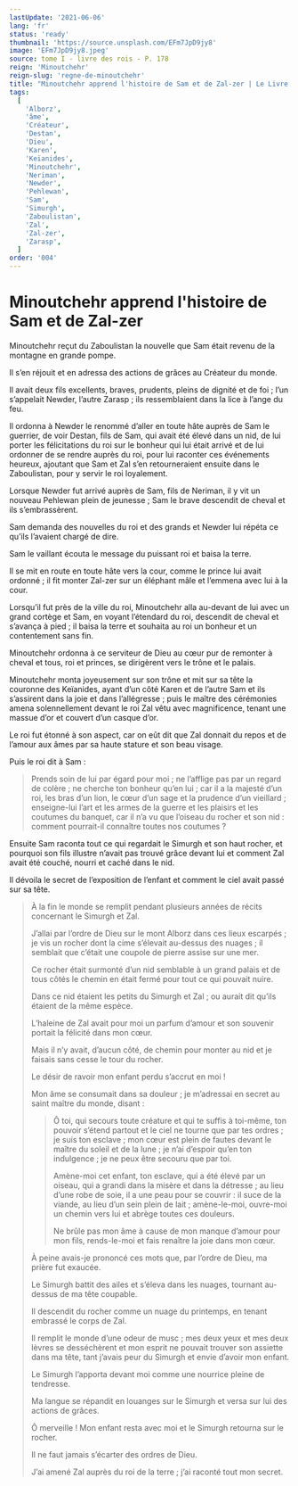 ```yaml
---
lastUpdate: '2021-06-06'
lang: 'fr'
status: 'ready'
thumbnail: 'https://source.unsplash.com/EFm7JpD9jy8'
image: 'EFm7JpD9jy8.jpeg'
source: tome I - livre des rois - P. 178
reign: 'Minoutchehr'
reign-slug: 'regne-de-minoutchehr'
title: "Minoutchehr apprend l'histoire de Sam et de Zal-zer | Le Livre des Rois | Shâhnâmeh"
tags:
  [
    'Alborz',
    'âme',
    'Créateur',
    'Destan',
    'Dieu',
    'Karen',
    'Keïanides',
    'Minoutchehr',
    'Neriman',
    'Newder',
    'Pehlewan',
    'Sam',
    'Simurgh',
    'Zaboulistan',
    'Zal',
    'Zal-zer',
    'Zarasp',
  ]
order: '004'
---
```


# Minoutchehr apprend l'histoire de Sam et de Zal-zer

Minoutchehr reçut du Zaboulistan la nouvelle que Sam était revenu de la montagne en grande pompe.

Il s’en réjouit et en adressa des actions de grâces au Créateur du monde.

Il avait deux fils excellents, braves, prudents, pleins de dignité et de foi ; l’un s’appelait Newder, l’autre Zarasp ; ils ressemblaient dans la lice à l’ange du feu.

Il ordonna à Newder le renommé d’aller en toute hâte auprès de Sam le guerrier, de voir Destan, fils de Sam, qui avait été élevé dans un nid, de lui porter les félicitations du roi sur le bonheur qui lui était arrivé et de lui ordonner de se rendre auprès du roi, pour lui raconter ces événements heureux, ajoutant que Sam et Zal s’en retourneraient ensuite dans le Zaboulistan, pour y servir le roi loyalement.

Lorsque Newder fut arrivé auprès de Sam, fils de Neriman, il y vit un nouveau Pehlewan plein de jeunesse ; Sam le brave descendit de cheval et ils s’embrassèrent.

Sam demanda des nouvelles du roi et des grands et Newder lui répéta ce qu’ils l’avaient chargé de dire.

Sam le vaillant écouta le message du puissant roi et baisa la terre.

Il se mit en route en toute hâte vers la cour, comme le prince lui avait ordonné ; il fit monter Zal-zer sur un éléphant mâle et l’emmena avec lui à la cour.

Lorsqu’il fut près de la ville du roi, Minoutchehr alla au-devant de lui avec un grand cortège et Sam, en voyant l’étendard du roi, descendit de cheval et s’avança à pied ; il baisa la terre et souhaita au roi un bonheur et un contentement sans fin.

Minoutchehr ordonna à ce serviteur de Dieu au cœur pur de remonter à cheval et tous, roi et princes, se dirigèrent vers le trône et le palais.

Minoutchehr monta joyeusement sur son trône et mit sur sa tête la couronne des Keïanides, ayant d’un côté Karen et de l’autre Sam et ils s’assirent dans la joie et dans l’allégresse ; puis le maître des cérémonies amena solennellement devant le roi Zal vêtu avec magnificence, tenant une massue d’or et couvert d’un casque d’or.

Le roi fut étonné à son aspect, car on eût dit que Zal donnait du repos et de l’amour aux âmes par sa haute stature et son beau visage.

Puis le roi dit à Sam :

> Prends soin de lui par égard pour moi ; ne l’afflige pas par un regard de colère ; ne cherche ton bonheur qu’en lui ; car il a la majesté d’un roi, les bras d’un lion, le cœur d’un sage et la prudence d’un vieillard ; enseigne-lui l’art et les armes de la guerre et les plaisirs et les coutumes du banquet, car il n’a vu que l’oiseau du rocher et son nid : comment pourrait-il connaître toutes nos coutumes ?

Ensuite Sam raconta tout ce qui regardait le Simurgh et son haut rocher, et pourquoi son fils illustre n’avait pas trouvé grâce devant lui et comment Zal avait été couché, nourri et caché dans le nid.

Il dévoila le secret de l’exposition de l’enfant et comment le ciel avait passé sur sa tête.

> À la fin le monde se remplit pendant plusieurs années de récits concernant le Simurgh et Zal.
>
> J’allai par l’ordre de Dieu sur le mont Alborz dans ces lieux escarpés ; je vis un rocher dont la cime s’élevait au-dessus des nuages ; il semblait que c’était une coupole de pierre assise sur une mer.
>
> Ce rocher était surmonté d’un nid semblable à un grand palais et de tous côtés le chemin en était fermé pour tout ce qui pouvait nuire.
>
> Dans ce nid étaient les petits du Simurgh et Zal ; ou aurait dit qu’ils étaient de la même espèce.
>
> L’haleine de Zal avait pour moi un parfum d’amour et son souvenir portait la félicité dans mon cœur.
>
> Mais il n’y avait, d’aucun côté, de chemin pour monter au nid et je faisais sans cesse le tour du rocher.
>
> Le désir de ravoir mon enfant perdu s’accrut en moi !
>
> Mon âme se consumait dans sa douleur ; je m’adressai en secret au saint maître du monde, disant :
>
> > Ô toi, qui secours toute créature et qui te suffis à toi-même, ton pouvoir s’étend partout et le ciel ne tourne que par tes ordres ; je suis ton esclave ; mon cœur est plein de fautes devant le maître du soleil et de la lune ; je n’ai d’espoir qu’en ton indulgence ; je ne peux être secouru que par toi.
> >
> > Amène-moi cet enfant, ton esclave, qui a été élevé par un oiseau, qui a grandi dans la misère et dans la détresse ; au lieu d’une robe de soie, il a une peau pour se couvrir : il suce de la viande, au lieu d’un sein plein de lait ; amène-le-moi, ouvre-moi un chemin vers lui et abrège toutes ces douleurs.
> >
> > Ne brûle pas mon âme à cause de mon manque d’amour pour mon fils, rends-le-moi et fais renaître la joie dans mon cœur.
>
> À peine avais-je prononcé ces mots que, par l’ordre de Dieu, ma prière fut exaucée.
>
> Le Simurgh battit des ailes et s’éleva dans les nuages, tournant au-dessus de ma tête coupable.
>
> Il descendit du rocher comme un nuage du printemps, en tenant embrassé le corps de Zal.
>
> Il remplit le monde d’une odeur de musc ; mes deux yeux et mes deux lèvres se desséchèrent et mon esprit ne pouvait trouver son assiette dans ma tête, tant j’avais peur du Simurgh et envie d’avoir mon enfant.
>
> Le Simurgh l’apporta devant moi comme une nourrice pleine de tendresse.
>
> Ma langue se répandit en louanges sur le Simurgh et versa sur lui des actions de grâces.
>
> Ô merveille ! Mon enfant resta avec moi et le Simurgh retourna sur le rocher.
>
> Il ne faut jamais s’écarter des ordres de Dieu.
>
> J’ai amené Zal auprès du roi de la terre ; j’ai raconté tout mon secret.
